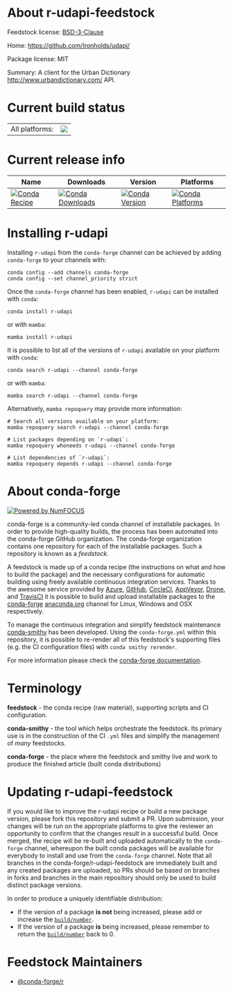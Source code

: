 About r-udapi-feedstock
=======================

Feedstock license: [BSD-3-Clause](https://github.com/conda-forge/r-udapi-feedstock/blob/main/LICENSE.txt)

Home: https://github.com/Ironholds/udapi/

Package license: MIT

Summary: A client for the Urban Dictionary <http://www.urbandictionary.com/> API.

Current build status
====================


<table><tr><td>All platforms:</td>
    <td>
      <a href="https://dev.azure.com/conda-forge/feedstock-builds/_build/latest?definitionId=12907&branchName=main">
        <img src="https://dev.azure.com/conda-forge/feedstock-builds/_apis/build/status/r-udapi-feedstock?branchName=main">
      </a>
    </td>
  </tr>
</table>

Current release info
====================

| Name | Downloads | Version | Platforms |
| --- | --- | --- | --- |
| [![Conda Recipe](https://img.shields.io/badge/recipe-r--udapi-green.svg)](https://anaconda.org/conda-forge/r-udapi) | [![Conda Downloads](https://img.shields.io/conda/dn/conda-forge/r-udapi.svg)](https://anaconda.org/conda-forge/r-udapi) | [![Conda Version](https://img.shields.io/conda/vn/conda-forge/r-udapi.svg)](https://anaconda.org/conda-forge/r-udapi) | [![Conda Platforms](https://img.shields.io/conda/pn/conda-forge/r-udapi.svg)](https://anaconda.org/conda-forge/r-udapi) |

Installing r-udapi
==================

Installing `r-udapi` from the `conda-forge` channel can be achieved by adding `conda-forge` to your channels with:

```
conda config --add channels conda-forge
conda config --set channel_priority strict
```

Once the `conda-forge` channel has been enabled, `r-udapi` can be installed with `conda`:

```
conda install r-udapi
```

or with `mamba`:

```
mamba install r-udapi
```

It is possible to list all of the versions of `r-udapi` available on your platform with `conda`:

```
conda search r-udapi --channel conda-forge
```

or with `mamba`:

```
mamba search r-udapi --channel conda-forge
```

Alternatively, `mamba repoquery` may provide more information:

```
# Search all versions available on your platform:
mamba repoquery search r-udapi --channel conda-forge

# List packages depending on `r-udapi`:
mamba repoquery whoneeds r-udapi --channel conda-forge

# List dependencies of `r-udapi`:
mamba repoquery depends r-udapi --channel conda-forge
```


About conda-forge
=================

[![Powered by
NumFOCUS](https://img.shields.io/badge/powered%20by-NumFOCUS-orange.svg?style=flat&colorA=E1523D&colorB=007D8A)](https://numfocus.org)

conda-forge is a community-led conda channel of installable packages.
In order to provide high-quality builds, the process has been automated into the
conda-forge GitHub organization. The conda-forge organization contains one repository
for each of the installable packages. Such a repository is known as a *feedstock*.

A feedstock is made up of a conda recipe (the instructions on what and how to build
the package) and the necessary configurations for automatic building using freely
available continuous integration services. Thanks to the awesome service provided by
[Azure](https://azure.microsoft.com/en-us/services/devops/), [GitHub](https://github.com/),
[CircleCI](https://circleci.com/), [AppVeyor](https://www.appveyor.com/),
[Drone](https://cloud.drone.io/welcome), and [TravisCI](https://travis-ci.com/)
it is possible to build and upload installable packages to the
[conda-forge](https://anaconda.org/conda-forge) [anaconda.org](https://anaconda.org/)
channel for Linux, Windows and OSX respectively.

To manage the continuous integration and simplify feedstock maintenance
[conda-smithy](https://github.com/conda-forge/conda-smithy) has been developed.
Using the ``conda-forge.yml`` within this repository, it is possible to re-render all of
this feedstock's supporting files (e.g. the CI configuration files) with ``conda smithy rerender``.

For more information please check the [conda-forge documentation](https://conda-forge.org/docs/).

Terminology
===========

**feedstock** - the conda recipe (raw material), supporting scripts and CI configuration.

**conda-smithy** - the tool which helps orchestrate the feedstock.
                   Its primary use is in the construction of the CI ``.yml`` files
                   and simplify the management of *many* feedstocks.

**conda-forge** - the place where the feedstock and smithy live and work to
                  produce the finished article (built conda distributions)


Updating r-udapi-feedstock
==========================

If you would like to improve the r-udapi recipe or build a new
package version, please fork this repository and submit a PR. Upon submission,
your changes will be run on the appropriate platforms to give the reviewer an
opportunity to confirm that the changes result in a successful build. Once
merged, the recipe will be re-built and uploaded automatically to the
`conda-forge` channel, whereupon the built conda packages will be available for
everybody to install and use from the `conda-forge` channel.
Note that all branches in the conda-forge/r-udapi-feedstock are
immediately built and any created packages are uploaded, so PRs should be based
on branches in forks and branches in the main repository should only be used to
build distinct package versions.

In order to produce a uniquely identifiable distribution:
 * If the version of a package **is not** being increased, please add or increase
   the [``build/number``](https://docs.conda.io/projects/conda-build/en/latest/resources/define-metadata.html#build-number-and-string).
 * If the version of a package **is** being increased, please remember to return
   the [``build/number``](https://docs.conda.io/projects/conda-build/en/latest/resources/define-metadata.html#build-number-and-string)
   back to 0.

Feedstock Maintainers
=====================

* [@conda-forge/r](https://github.com/conda-forge/r/)

